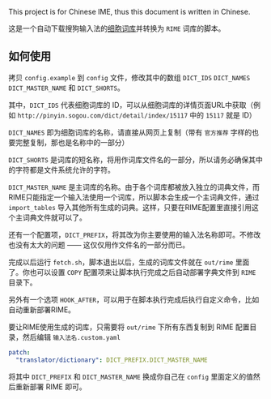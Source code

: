 This project is for Chinese IME, thus this document is written in Chinese.

这是一个自动下载搜狗输入法的[细胞词库](http://pinyin.sogou.com/dict/)并转换为 `RIME` 词库的脚本。

如何使用
---

拷贝 `config.example` 到 `config` 文件，修改其中的数组 `DICT_IDS` `DICT_NAMES` `DICT_MASTER_NAME` 和 `DICT_SHORTS`。

其中，`DICT_IDS` 代表细胞词库的 ID，可以从细胞词库的详情页面URL中获取（例如 `http://pinyin.sogou.com/dict/detail/index/15117` 中的 `15117` 就是 ID）

`DICT_NAMES` 即为细胞词库的名称，请直接从网页上复制（带有 `官方推荐` 字样的也要完整复制，那也是名称中的一部分）

`DICT_SHORTS` 是词库的短名称，将用作词库文件名的一部分，所以请务必确保其中的字符都是文件系统允许的字符。

`DICT_MASTER_NAME` 是主词库的名称。由于各个词库都被放入独立的词典文件，而RIME只能指定一个输入法使用一个词库，所以脚本会生成一个主词典文件，通过 `import_tables` 导入其他所有生成的词典。这样，只要在RIME配置里直接引用这个主词典文件就可以了。

还有一个配置项，`DICT_PREFIX`，将其改为你主要使用的输入法名称即可。不修改也没有太大的问题 —— 这仅仅用作文件名的一部分而已。

完成以后运行 `fetch.sh`，脚本退出以后，生成的词库文件就在 `out/rime` 里面了。你也可以设置 `COPY` 配置项来让脚本执行完成之后自动部署字典文件到 `RIME` 目录下。

另外有一个选项 `HOOK_AFTER`，可以用于在脚本执行完成后执行自定义命令，比如自动重新部署RIME。

要让RIME使用生成的词库，只需要将 `out/rime` 下所有东西复制到 RIME 配置目录，然后编辑 `输入法名.custom.yaml`

```yaml
patch:
  "translator/dictionary": DICT_PREFIX.DICT_MASTER_NAME
```

将其中 `DICT_PREFIX` 和 `DICT_MASTER_NAME` 换成你自己在 `config` 里面定义的值然后重新部署 RIME 即可。
